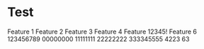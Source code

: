 Test
====

Feature 1
Feature 2
Feature 3
Feature 4
Feature 12345!
Feature 6
123456789
00000000
11111111
22222222
333345555
4223
63